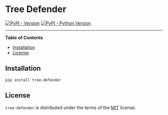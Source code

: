 # Tree Defender

[![PyPI - Version](https://img.shields.io/pypi/v/tree-defender.svg)](https://pypi.org/project/tree-defender)
[![PyPI - Python Version](https://img.shields.io/pypi/pyversions/tree-defender.svg)](https://pypi.org/project/tree-defender)

-----

**Table of Contents**

- [Installation](#installation)
- [License](#license)

## Installation

```console
pip install tree-defender
```

## License

`tree-defender` is distributed under the terms of the [MIT](https://spdx.org/licenses/MIT.html) license.
